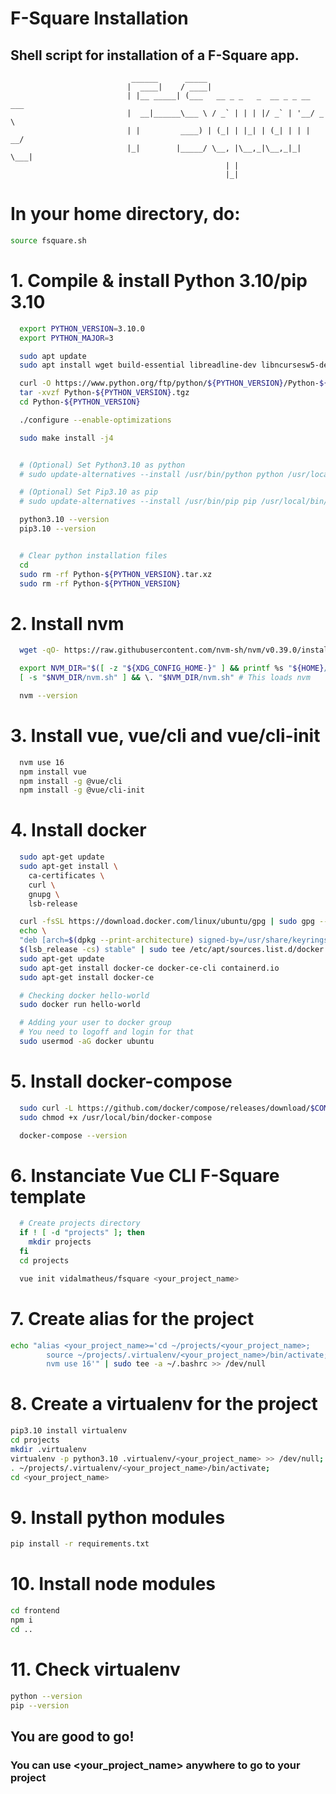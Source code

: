   # F-Square Installation
  ## Shell script for installation of a F-Square app.

                               ______      _____
                              |  ____|    / ____|
                              | |__ _____| (___   __ _ _   _  __ _ _ __ ___
                              |  __|______\___ \ / _` | | | |/ _` | '__/ _ \
                              | |         ____) | (_| | |_| | (_| | | |  __/
                              |_|        |_____/ \__, |\__,_|\__,_|_|  \___|
                                                    | |
                                                    |_|

# In your home directory, do:
```bash
source fsquare.sh
```

  # 1. Compile & install Python 3.10/pip 3.10
  ```bash
    export PYTHON_VERSION=3.10.0
    export PYTHON_MAJOR=3

    sudo apt update
    sudo apt install wget build-essential libreadline-dev libncursesw5-dev libssl-dev libsqlite3-dev tk-dev libgdbm-dev libc6-dev libbz2-dev libffi-dev zlib1g-dev

    curl -O https://www.python.org/ftp/python/${PYTHON_VERSION}/Python-${PYTHON_VERSION}.tgz
    tar -xvzf Python-${PYTHON_VERSION}.tgz
    cd Python-${PYTHON_VERSION}

    ./configure --enable-optimizations

    sudo make install -j4


    # (Optional) Set Python3.10 as python
    # sudo update-alternatives --install /usr/bin/python python /usr/local/bin/python3.10 1

    # (Optional) Set Pip3.10 as pip
    # sudo update-alternatives --install /usr/bin/pip pip /usr/local/bin/pip3.10 1

    python3.10 --version
    pip3.10 --version


    # Clear python installation files
    cd
    sudo rm -rf Python-${PYTHON_VERSION}.tar.xz
    sudo rm -rf Python-${PYTHON_VERSION}
  ```

  # 2. Install nvm
  ```bash
    wget -qO- https://raw.githubusercontent.com/nvm-sh/nvm/v0.39.0/install.sh | bash

    export NVM_DIR="$([ -z "${XDG_CONFIG_HOME-}" ] && printf %s "${HOME}/.nvm" || printf %s "${XDG_CONFIG_HOME}/nvm")"
    [ -s "$NVM_DIR/nvm.sh" ] && \. "$NVM_DIR/nvm.sh" # This loads nvm

    nvm --version
  ```

  # 3. Install vue, vue/cli and vue/cli-init
  ```bash
    nvm use 16
    npm install vue
    npm install -g @vue/cli
    npm install -g @vue/cli-init
  ```

  # 4. Install docker
  ```bash
    sudo apt-get update
    sudo apt-get install \
      ca-certificates \
      curl \
      gnupg \
      lsb-release

    curl -fsSL https://download.docker.com/linux/ubuntu/gpg | sudo gpg --dearmor -o /usr/share/keyrings/docker-archive-keyring.gpg
    echo \
    "deb [arch=$(dpkg --print-architecture) signed-by=/usr/share/keyrings/docker-archive-keyring.gpg] https://download.docker.com/linux/ubuntu \
    $(lsb_release -cs) stable" | sudo tee /etc/apt/sources.list.d/docker.list > /dev/null
    sudo apt-get update
    sudo apt-get install docker-ce docker-ce-cli containerd.io
    sudo apt-get install docker-ce

    # Checking docker hello-world
    sudo docker run hello-world

    # Adding your user to docker group
    # You need to logoff and login for that
    sudo usermod -aG docker ubuntu
  ```


  # 5. Install docker-compose
  ```bash
    sudo curl -L https://github.com/docker/compose/releases/download/$COMPOSER_VERSION/docker-compose-`uname -s`-`uname -m` -o /usr/local/bin/docker-compose
    sudo chmod +x /usr/local/bin/docker-compose

    docker-compose --version
  ```


  # 6. Instanciate Vue CLI F-Square template
  ```bash
    # Create projects directory
    if ! [ -d "projects" ]; then
      mkdir projects
    fi
    cd projects

    vue init vidalmatheus/fsquare <your_project_name>
  ```

  # 7. Create alias for the project
  ```bash
  echo "alias <your_project_name>='cd ~/projects/<your_project_name>;
          source ~/projects/.virtualenv/<your_project_name>/bin/activate;
          nvm use 16'" | sudo tee -a ~/.bashrc >> /dev/null
  ```

  # 8. Create a virtualenv for the project
  ```bash
  pip3.10 install virtualenv
  cd projects
  mkdir .virtualenv
  virtualenv -p python3.10 .virtualenv/<your_project_name> >> /dev/null;
  . ~/projects/.virtualenv/<your_project_name>/bin/activate;
  cd <your_project_name>
  ```

  # 9. Install python modules
  ```bash
  pip install -r requirements.txt
  ```

  # 10. Install node modules
  ```bash
  cd frontend
  npm i
  cd ..
  ```

  # 11. Check virtualenv
  ```bash
  python --version
  pip --version
  ```

  ## You are good to go!
  ### You can use <your_project_name> anywhere to go to your project
